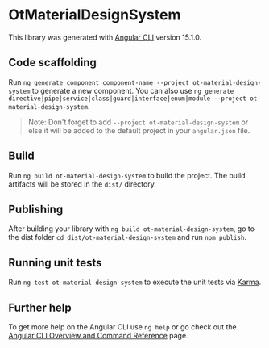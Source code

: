 # OtMaterialDesignSystem

This library was generated with [Angular CLI](https://github.com/angular/angular-cli) version 15.1.0.

## Code scaffolding

Run `ng generate component component-name --project ot-material-design-system` to generate a new component. You can also use `ng generate directive|pipe|service|class|guard|interface|enum|module --project ot-material-design-system`.
> Note: Don't forget to add `--project ot-material-design-system` or else it will be added to the default project in your `angular.json` file. 

## Build

Run `ng build ot-material-design-system` to build the project. The build artifacts will be stored in the `dist/` directory.

## Publishing

After building your library with `ng build ot-material-design-system`, go to the dist folder `cd dist/ot-material-design-system` and run `npm publish`.

## Running unit tests

Run `ng test ot-material-design-system` to execute the unit tests via [Karma](https://karma-runner.github.io).

## Further help

To get more help on the Angular CLI use `ng help` or go check out the [Angular CLI Overview and Command Reference](https://angular.io/cli) page.
